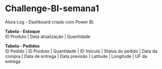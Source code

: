 # Challenge-BI-semana1
Alura Log - Dashboard criado com Power BI.

**Tabela - Estoque**  
ID Produto | Data atualização | Quantidade

**Tabela - Pedidos**  
ID Pedido | ID Produto | Quantidade | ID Veículo | Status do pedido | Data da compra | Data de entrega | Data previsão | Latitude | Longitude | UF da entrega
